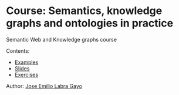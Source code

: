 # Course: Semantics, knowledge graphs and ontologies in practice

Semantic Web and Knowledge graphs course

Contents:
- [Examples](examples)
- [Slides](slides)
- [Exercises](exercises)

Author: [Jose Emilio Labra Gayo](http://labra.weso.es)
